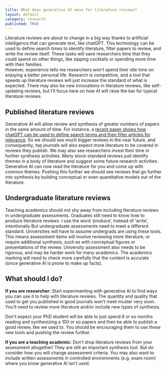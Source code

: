 ```yaml
---
title: What does generative AI mean for literature reviews? 
layout: default
category: research
published: TRUE
---
```


Literature reviews are about to change in a big way thanks to artificial intelligence that can generate text, like chatGPT.
This technology can be used to define search times to identify literature, filter papers to review, and write the review itself. These tasks will save researchers time that they could spend on other things, like sipping cocktails or spending more time with their families.  
However, experience tells me researchers won’t spend their idle time on enjoying a better personal life. Research is competitive, and a tool that speeds up literature reviews will just increase the standard of what is expected. 
There may also be new innovations in literature reviews, like self-updating reviews, but I’ll focus here on how AI will raise the bar for typical literature reviews. 

## Published literature reviews
Generative AI will allow review and synthesis of greater numbers of papers in the same amount of time. For instance, a [recent paper shows how chatGPT can be used to define search terms and then filter articles for relevance](https://www.researchsquare.com/article/rs-3099291/v1). 
So we should see much bigger reviews in the near future, and consequently, top journals will also expect more literature to be covered in reviews they publish. 
We may also see researchers invest their time in further synthesis activities. Many stock-standard reviews just identify themes in a body of literature and suggest some future research activities. Generative AI can now read the literature for you and come up with common themes. 
Pushing this further we should see reviews that go further into synthesis by building conceptual or even quantitative models out of the literature. 

## Undergraduate literature reviews
Teaching academics should not shy away from including literature reviews in undergraduate assessments. Graduates still need to know how to produce literature reviews.  I use the word ‘produce’, instead of ‘write’, intentionally 
But undergraduate assessments need to meet a different standard. Universities will have to assume undergrads are using these tools. This means assessment items will involve reviewing more literature, or require additional synthesis, such as with conceptual figures or presentations of the review. 
University assessment also needs to be rigorous, and may be harder work for many academics. The academics marking will need to check more carefully that the content is accurate (since generative AI is prone to make up facts). 

## What should I do? 

**If you are researcher:** Start experimenting with generative AI to find ways you can use it to help with literature reviews. The quantity and quality that used to get you published in good journals won’t meet muster very soon. You’ll need to review more literature and/or include new types of synthesis. 

Don't expect your PhD student will be able to just spend 6 or so months reading and synthesizing a 100 or so papers and then be able to pubilsh a good review, like we used to. You should be encouraging them to use these new tools and pushing the review further. 

**If you are a teaching academic:** Don’t drop literature reviews from your assessment altogether! They are still an important synthesis tool. But do consider how you will change assessment criteria. You may also want to include written assessments in controlled environments (e.g. exam room) where you know generative AI isn’t used. 


